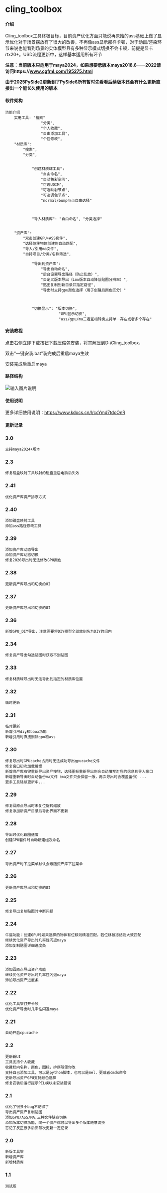 # cling_toolbox

#### 介绍
Cling_toolbox工具终极目标，目前资产优化方面只能说再原始的ass基础上做了显示优化对于场景摆放有了很大的改善，不再像ass显示那样卡顿，对于动画/渲染环节来说也能看到场景的实体模型且有多种显示模式切换不会卡顿，前提是显卡rtx20+。USD流程更新中，这样基本适用所有环节

 **注意：当前版本只适用于maya2024，如果想要低版本maya2018.6——2022请访问https://www.cgfml.com/195275.html** 
 

**由于2025PySide2更新到了PySide6所有暂时先看看后续版本还会有什么更新直接出一个能长久使用的版本** 

#### 软件架构

    功能介绍
        实用工具: "搜索"
                    "分类",
                    "个人收藏",
                    "自由添加工具",
                    "个性修改",
        "材质库": 
            "搜索",
            "分类",
            
            
                "创建材质球工具": 
                    "自由命名",
                    "自动色彩空间",
                    "可选UDIM",
                    "可选映射节点",
                    "可选调色节点",
                    "normal/bump节点自由选择"
                
            
           
                "导入材质库": "自由命名", "分类选择"
            
        
        "资产库": 
            "双击创建GPU+ASS套件",
            "选择位移物体创建则自动匹配",
            "导入/引用ma文件",
            "自持项目/分类/名称筛选",
            
                "导出到资产库": 
                    "导出自动命名",
                    "后台设置导出路径（防止乱放）",
                    "自定义版本导出（Low版本自动降低贴图分辨率）",
                    "贴图复制到新目录并指定路径",
                    "导出时支持gpu颜色选择（用于创建后颜色区分）"
                    
                
         
                "切换显示": "版本切换", 
                            "GPU显示切换",
                            "ass/gpu/ma三者互相转换支持单一存在或者多个存在"



#### 安装教程



 点击右侧立即下载按钮下载压缩包安装，将其解压到D:\Cling_toolbox，

双击“一键安装.bat”装完成后重启maya生效

安装完成后重启maya



#### 路径结构

![输入图片说明](2345%E6%88%AA%E5%9B%BE20240504132044.png)

#### 使用说明

更多详细使用说明：https://www.kdocs.cn/l/ccYmd7tdoOnR

#### 更新记录

<h3>3.0</h3>

    支持maya2024+版本

<h3>2.3</h3>

    修复磁盘映射工具映射的磁盘重启电脑后失效
    


<h3>2.41</h3>

    优化资产库资产排序方式
    


<h3>2.40</h3>

    添加磁盘映射工具
    添加ass路径修改工具

<h3>2.39</h3>

    添加资产库动态导出
    添加资产库动态切换
    修复2020导出时无法修改GPU颜色
    
<h3>2.38</h3>

    更新资产库导出和切换的UI

<h3>2.37</h3>

    更新资产库导出和切换的UI
<h3>2.36</h3>

    新增GPU_DIY导出，注意需要将DIY模型全部放到名为DIY的组内
    
<h3>2.34</h3>

    修复资产导出勾选贴图时获取不到贴图
    
<h3>2.33</h3>

    修复材质球导出时无法导出到指定的材质库位置

   
<h3>2.32</h3>

    临时更新
  
    
    
  
    
<h3>2.31</h3>

    临时更新
    新增引用diy和bbox功能
    新增引用时直接删除gpu和ass
   

    
    
  
 
<h3>2.30</h3>

    修复导出时GPUcache占用时无法成功导出gpucache文件
    修复窗口初次加载缓慢
    新增资产库右键重新导出资产按钮，选择图标重新导出则会自动填写对应的信息到导入窗口
    新增重新导出时自动备份ma文件（ma文件只会保留一版，再次导出时会覆盖备份）...
    更多工具陆续更新中...

    
    
 
   
<h3>2.29</h3>

    修复回原点导出时未复位旋转缩放
    修复添加新资产目录后导出界面不更新

    
    
 
    
<h3>2.28</h3>

    导出时优化截图速度
    创建GPU套件时自动新建组及命名

    
  
    
<h3>2.27</h3>

    导出资产时下拉菜单默认会跟随资产库下拉菜单

    
  
    
<h3>2.26</h3>

    更新资产库导出和切换的UI

    
    
    
    
<h3>2.25</h3>

    修复导出复制贴图时中断问题

    
    
       
    
  <h3>2.24</h3>

    牛逼功能：创建GPU时如果选择的物体有位移则精准匹配，若位移被冻结则大致匹配
    继续优化资产导出时几率性闪退maya
    添加复制贴图详细进度条
    
    
  
 
 <h3>2.23</h3>

    添加回原点导出资产功能
    继续优化资产导出时几率性闪退maya
    添加导出资产进度条
    
    
   
  
  
<h3>2.22</h3>

    优化工具架打开卡顿
    优化资产导出时几率性闪退maya
    
    
 
  
<h3>2.21</h3>

    自动开启cpucache
    
    
   

<h3>2.2</h3>

    更新新UI
    工具支持个人收藏
    收藏栏内名称，颜色，图标，排序随便你改
    支持自己添加工具，可以是python脚本，也可以是mel，更或者cmds命令
    更新导出资产GPU支持颜色选择
    修复安装后运行提示PIL模块未安装错误
    
   

<h3>2.1</h3>

    优化了很多小bug不记得了
    导出资产资产复制贴图
    添加GPU/ASS/MA,三种文件随意切换
    添加版本切换功能，同一个资产你可以导出多个版本随意切换
    忘记了反正很多后面每次更新一定记录

<h3>2.0</h3>

    新版工具架
    新增资产库
    新增材质库

   

<h3>1.1</h3>

    测试版
    
  

